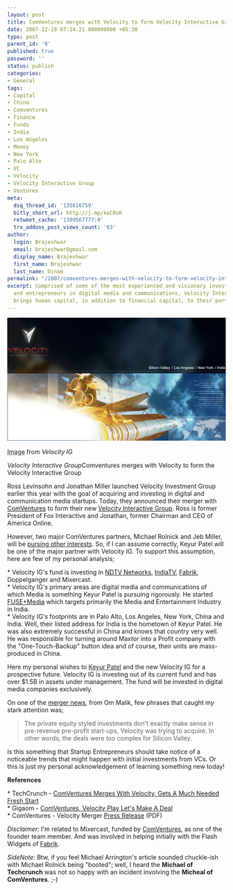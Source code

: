 ```yaml
---
layout: post
title: ComVentures merges with Velocity to form Velocity Interactive Group
date: 2007-12-18 07:24:21.000000000 +05:30
type: post
parent_id: '0'
published: true
password: ''
status: publish
categories:
- General
tags:
- Capital
- China
- Comventures
- Finance
- Funds
- India
- Los Angeles
- Money
- New York
- Palo Alto
- VC
- Velocity
- Velocity Interactive Group
- Ventures
meta:
  dsq_thread_id: '135616759'
  bitly_short_url: http://j.mp/keCRvK
  retweet_cache: '1309567777:0'
  trx_addons_post_views_count: '63'
author:
  login: Brajeshwar
  email: brajeshwar@gmail.com
  display_name: Brajeshwar
  first_name: Brajeshwar
  last_name: Oinam
permalink: "/2007/comventures-merges-with-velocity-to-form-velocity-interactive-group/"
excerpt: Comprised of some of the most experienced and visionary investors, executives
  and entrepreneurs in digital media and communications, Velocity Interactive Group
  brings human capital, in addition to financial capital, to their portfolio companies.
---
```

<div class="figure"><img src="/static/2007/12/velocity-ig.jpg" alt="Velocity Interactive Group" />
<p class="credit"><abbr class="type" title="Image">Image</abbr> from <cite>Velocity IG</cite></p>
<p class="caption"><em class="title">Velocity Interactive Group</em>Comventures merges with Velocity to form the Velocity Interactive Group</p>
</div>
<p><!--more--></p>
<p>Ross Levinsohn and Jonathan Miller launched Velocity Investment Group earlier this year with the goal of acquiring and investing in digital and communication media startups. Today, they announced their merger with <a href="http://www.comventures.com/">ComVentures</a> to form their new <a href="http://www.velocityig.com/">Velocity Interactive Group</a>. Ross is former President of Fox Interactive and Jonathan, former Chairman and CEO of America Online.</p>
<p><!-- adman --></p>
<p>However, two major ComVentures partners, Michael Rolnick and Jeb Miller, will be <a href="http://www.techcrunch.com/2007/12/17/comventures-merges-with-velocity/">pursing other interests</a>. So, if I can assume correctly, Keyur Patel will be one of the major partner with Velocity IG. To support this assumption, here are few of my personal analysis;</p>
<p>* Velocity IG's fund is investing in <a href="http://www.brajeshwar.com/2007/com-ventures-invest-20-million-in-ndtv/">NDTV Networks</a>, <a href="http://www.brajeshwar.com/2007/comventures-buys-1917-stake-in-india-tv/">IndiaTV</a>, <a href="http://www.fabrik.com/">Fabrik</a>, Doppelganger and Mixercast.<br />
* Velocity IG's primary areas are digital media and communications of which Media is something Keyur Patel is pursuing rigorously. He started <a href="http://www.brajeshwar.com/2007/fusemedia/">FUSE+Media</a> which targets primarily the Media and Entertainment Industry in India.<br />
* Velocity IG's footprints are in Palo Alto, Los Angeles, New York, China and India. Well, their listed address for India is the hometown of Keyur Patel. He was also extremely successful in China and knows that country very well. He was responsible for turning around Maxtor into a Profit company with the "One-Touch-Backup" button idea and of course, their units are mass-produced in China.</p>
<p>Here my personal wishes to <a href="http://www.velocityig.com/partners/keyur-patel">Keyur Patel</a> and the new Velocity IG for a prospective future. Velocity IG is investing out of its current fund and has over $1.5B in assets under management. The fund will be invested in digital media companies exclusively.</p>
<p>On one of the <a href="http://gigaom.com/2007/12/17/comventures-velocity-play-lets-make-a-deal/">merger news</a>, from Om Malik, few phrases that caught my stark attention was;</p>
<blockquote><p>The private equity styled investments don't exactly make sense in pre-revenue pre-profit start-ups, Velocity was trying to acquire. In other words, the deals were too complex for Silicon Valley.</p></blockquote>
<p>Is this something that Startup Entrepreneurs should take notice of a noticeable trends that might happen with initial investments from VCs. Or this is just my personal acknowledgement of learning something new today!</p>
<p><strong>References</strong></p>
<p>* TechCrunch - <a href="http://www.techcrunch.com/2007/12/17/comventures-merges-with-velocity/">ComVentures Merges With Velocity, Gets A Much Needed Fresh Start</a><br />
* Gigaom - <a href="http://gigaom.com/2007/12/17/comventures-velocity-play-lets-make-a-deal/">ComVentures, Velocity Play Let's Make A Deal</a><br />
* ComVentures - Velocity Merger <a href="http://www.velocityig.com/PDF/velocityPressRelease.pdf">Press Release</a> (PDF)</p>
<p><em>Disclaimer:</em> I'm related to Mixercast, funded by <a href="http://www.comventures.com/">ComVentures</a>, as one of the founder team member. And was involved in helping initially with the Flash Widgets of <a href="http://www.brajeshwar.com/2006/my-fabrik-the-marriage-of-an-online-and-offline-media-storage/">Fabrik</a>.</p>
<p><em>SideNote:</em> Btw, if you feel Michael Arrington's article sounded chuckle-ish with Michael Rolnick being "booted"; well, I heard the <strong>Michael of Techcrunch</strong> was not so happy with an incident involving the <strong>Micheal of ComVentures</strong>. ;-)</p>
